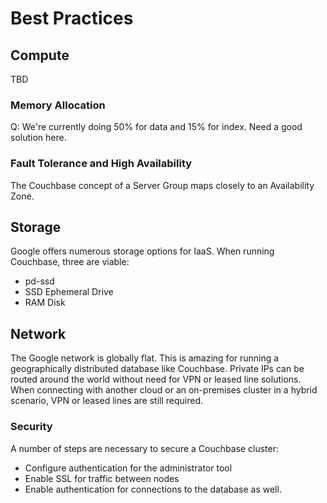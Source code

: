 # Best Practices

## Compute

TBD

### Memory Allocation

Q: We're currently doing 50% for data and 15% for index.  Need a good solution here.

### Fault Tolerance and High Availability

The Couchbase concept of a Server Group maps closely to an Availability Zone.

## Storage

Google offers numerous storage options for IaaS.  When running Couchbase, three are viable:

* pd-ssd
* SSD Ephemeral Drive
* RAM Disk

## Network

The Google network is globally flat.  This is amazing for running a geographically distributed database like Couchbase.  Private IPs can be routed around the world without need for VPN or leased line solutions.  When connecting with another cloud or an on-premises cluster in a hybrid scenario, VPN or leased lines are still required.

### Security

A number of steps are necessary to secure a Couchbase cluster:
* Configure authentication for the administrator tool
* Enable SSL for traffic between nodes
* Enable authentication for connections to the database as well.
